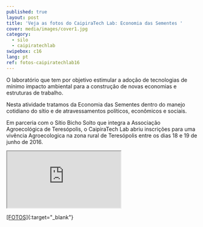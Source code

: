 ```yaml
---
published: true
layout: post
title: 'Veja as fotos do CaipiraTech Lab: Economia das Sementes '
cover: media/images/cover1.jpg
category:
  - silo
  - caipiratechlab
swipebox: c16
lang: pt
ref: fotos-caipiratechlab16
---
```


O laboratório que tem por objetivo estimular a adoção de tecnologias de mínimo impacto ambiental para a construção de novas economias e estruturas de trabalho. 

Nesta atividade tratamos da Economia das Sementes dentro do manejo cotidiano do sítio e de atravessamentos políticos, econômicos e sociais. 

Em parceria com o Sítio Bicho Solto que integra a Associação Agroecológica de Teresópolis, o CaipiraTech Lab abriu inscrições para uma vivência Agroecologica na zona rural de Teresópolis entre os dias 18 e 19 de junho de 2016.

<iframe 
src="https://www.youtube.com/watch?v=LjUiDoQEb9o">
</iframe>
 
[[FOTOS]](https://www.flickr.com/photos/151197945@N07/albums/72157679168514796){:target="_blank"}
